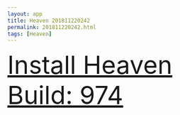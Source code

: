 ```yaml
---
layout: app
title: Heaven 201811220242
permalink: 201811220242.html
tags: [Heaven]
---
```

<div class="pure-g">
    <div class="pure-u-1-1" style="font-size: 4em">
        <a class="pure-button-primary" href="itms-services://?action=download-manifest&url=https%3A%2F%2Flitsungyisigono.github.io%2FTestScript%2Fmanifests%2F201811220242.plist"><i class="fa fa-download" aria-hidden="true"></i>Install Heaven Build: 974</a>
    </div>
</div>